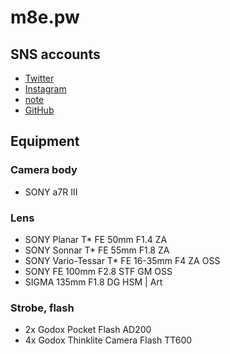 # m8e.pw

## SNS accounts
* [Twitter](https://twitter.com/Misumi_Rize)
* [Instagram](https://instagram.com/misumi_rize)
* [note](https://note.mu/misumi_rize)
* [GitHub](https://github.com/MisumiRize)

## Equipment
### Camera body
* SONY a7R III
### Lens
* SONY Planar T* FE 50mm F1.4 ZA
* SONY Sonnar T* FE 55mm F1.8 ZA
* SONY Vario-Tessar T* FE 16-35mm F4 ZA OSS
* SONY FE 100mm F2.8 STF GM OSS
* SIGMA 135mm F1.8 DG HSM | Art
### Strobe, flash
* 2x Godox Pocket Flash AD200
* 4x Godox Thinklite Camera Flash TT600
